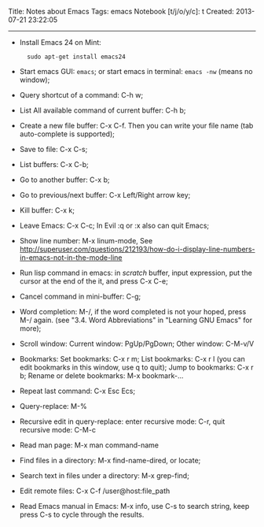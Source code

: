 Title: Notes about Emacs
Tags: emacs
Notebook [t/j/o/y/c]: t
Created: 2013-07-21 23:22:05

------

* Install Emacs 24 on Mint:
 
        sudo apt-get install emacs24

* Start emacs GUI: `emacs`; or start emacs in terminal: `emacs -nw` (means no window);

* Query shortcut of a command: C-h w;

* List All available command of current buffer: C-h b;

* Create a new file buffer: C-x C-f. Then you can write your file name (tab auto-complete is supported);

* Save to file: C-x C-s;

* List buffers: C-x C-b;

* Go to another buffer: C-x b;

* Go to previous/next buffer: C-x Left/Right arrow key;

* Kill buffer: C-x k;

* Leave Emacs: C-x C-c; In Evil :q or :x also can quit Emacs;

* Show line number: M-x linum-mode, See http://superuser.com/questions/212193/how-do-i-display-line-numbers-in-emacs-not-in-the-mode-line 

* Run lisp command in emacs: in *scratch* buffer, input expression, put the cursor at the end of the it, and press C-x C-e;

* Cancel command in mini-buffer: C-g;

* Word completion: M-/, if the word completed is not your hoped, press M-/ again. (see "3.4. Word Abbreviations" in "Learning GNU Emacs" for more);

* Scroll window: Current window: PgUp/PgDown; Other window: C-M-v/V

* Bookmarks: Set bookmarks: C-x r m; List bookmarks: C-x r l (you can edit bookmarks in this window, use q to quit); Jump to bookmarks: C-x r b; Rename or delete bookmarks: M-x bookmark-...

* Repeat last command: C-x Esc Ecs;

* Query-replace: M-%

* Recursive edit in query-replace: enter recursive mode: C-r, quit recursive mode: C-M-c

* Read man page: M-x man<CR> command-name<CR>

* Find files in a directory: M-x find-name-dired, or locate;

* Search text in files under a directory: M-x grep-find;

* Edit remote files: C-x C-f /user@host:file_path

* Read Emacs manual in Emacs: M-x info<RET>, use C-s to search string, keep press C-s to cycle through the results.
